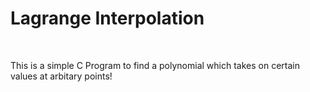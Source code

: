 # Lagrange Interpolation
<br />

This is a simple C Program to find a polynomial which takes on certain values at arbitary points!
